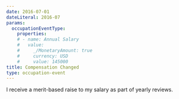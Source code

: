 ```yaml
---
date: 2016-07-01
dateLiteral: 2016-07
params:
  occupationEventType:
    properties:
    # - name: Annual Salary
    #   value:
    #     _/MonetaryAmount: true
    #     currency: USD
    #     value: 145000
title: Compensation Changed
type: occupation-event
---
```


I receive a merit-based raise to my salary as part of yearly reviews.
